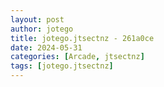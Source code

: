 ```yaml
---
layout: post
author: jotego
title: jotego.jtsectnz - 261a0ce
date: 2024-05-31
categories: [Arcade, jtsectnz]
tags: [jotego.jtsectnz]
---
```


